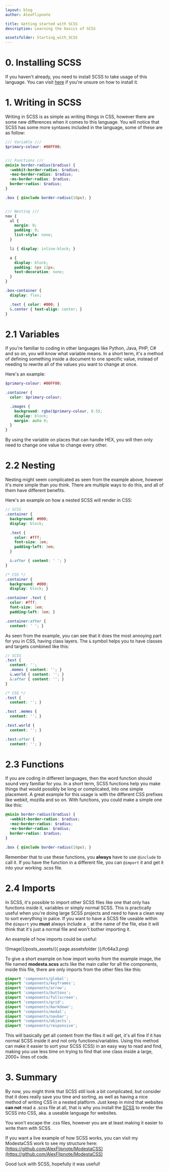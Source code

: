 ```yaml
---
layout: blog
author: AlexFlipnote

title: Getting started with SCSS
description: Learning the basics of SCSS

assetsfolder: Starting_with_SCSS
---
```

# 0. Installing SCSS
If you haven't already, you need to install SCSS to take usage of this language.
You can visit [here](install-scss) if you're unsure on how to install it.

# 1. Writing in SCSS
Writing in SCSS is as simple as writing things in CSS, however there are some new differences when it comes to this language. You will notice that SCSS has some more syntaxes included in the language, some of these are as follow:
```scss
/// Variable ///
$primary-colour: #00FF00;


/// Functions ///
@mixin border-radius($radius) {
  -webkit-border-radius: $radius;
  -moz-border-radius: $radius;
  -ms-border-radius: $radius;
  border-radius: $radius;
}

.box { @include border-radius(10px); }


/// Nesting ///
nav {
  ul {
    margin: 0;
    padding: 0;
    list-style: none;
  }

  li { display: inline-block; }

  a {
    display: block;
    padding: 6px 12px;
    text-decoration: none;
  }
}

.box-container {
  display: flex;

  .text { color: #000; }
  &.center { text-align: center; }
}
```

# 2.1 Variables
If you're familiar to coding in other languages like Python, Java, PHP, C# and so on, you will know what variable means.
In a short term, it's a method of defining something inside a document to one specific value, instead of needing to rewrite all of the values you want to change at once.

Here's an example:
```scss
$primary-colour: #00FF00;

.container {
  color: $primary-colour;

  .images {
    background: rgba($primary-colour, 0.5);
    display: block;
    margin: auto 0;
  }
}
```

By using the variable on places that can handle HEX, you will then only need to change one value to change every other.


# 2.2 Nesting
Nesting might seem complicated as seen from the example above, however it's more simple than you think.
There are multiple ways to do this, and all of them have different benefits.

Here's an example on how a nested SCSS will render in CSS:
```scss
// SCSS
.container {
  background: #000;
  display: block;

  .text {
    color: #fff;
    font-size: 1em;
    padding-left: 3em;
  }

  &:after { content: ' '; }
}
```
```css
/* CSS */
.container {
  background: #000;
  display: block; }

.container .text {
  color: #fff;
  font-size: 1em;
  padding-left: 3em; }

.container:after {
  content: ' '; }
```
As seen from the example, you can see that it does the most annoying part for you in CSS, having class layers.
The `&` symbol helps you to have classes and targets combined like this:
```scss
// SCSS
.test {
  content: '';
  .memes { content: ''; }
  &.world { content: ''; }
  &:after { content: ''; }
}
```
```css
/* CSS */
.test {
  content: ''; }

.test .memes {
  content: ''; }

.test.world {
  content: ''; }

.test:after {
  content: ''; }
```


# 2.3 Functions
If you are coding in different languages, then the word function should sound very familiar for you.
In a short term, SCSS functions help you make things that would possibly be long or complicated, into one simple placement.
A great example for this usage is with the different CSS prefixes like webkit, mozilla and so on. With functions, you could make a simple one like this:
```scss
@mixin border-radius($radius) {
  -webkit-border-radius: $radius;
  -moz-border-radius: $radius;
  -ms-border-radius: $radius;
  border-radius: $radius;
}

.box { @include border-radius(10px); }
```
Remember that to use these functions, you **always** have to use `@include` to call it.
If you have the function in a different file, you can `@import` it and get it into your working .scss file.


# 2.4 Imports
In SCSS, it's possible to import other SCSS files like one that only has functions inside it, variables or simply normal SCSS.
This is practically useful when you're doing large SCSS projects and need to have a clean way to sort everything in palce.
If you want to have a SCSS file useable within the `@import` you **must** always include a `_` at the name of the file, else it will
think that it's just a normal file and won't bother importing it.

An example of how imports could be useful:

![Image](/posts_assets/{{ page.assetsfolder }}/fc64a3.png)

To give a short example on how import works from the example image, the file named **modesta.scss** acts like the main caller for all the components, inside this file, there are only imports from the other files like this:
```scss
@import 'components/global';
@import 'components/keyframes';
@import 'components/arrow';
@import 'components/buttons';
@import 'components/fullscreen';
@import 'components/grid';
@import 'components/markdown';
@import 'components/modal';
@import 'components/navbar';
@import 'components/objects';
@import 'components/responsive';
```
This will basically get all content from the files it will get, it's all fine if it has normal SCSS inside it and not only functions/variables.
Using this method can make it easier to sort your SCSS (CSS) in an easy way to read and find, making you use less time on trying to find that one class inside a large, 2000+ lines of code.


# 3. Summary
By now, you might think that SCSS still look a bit complicated, but consider that it does really save you time and sorting, as well as having a nice method of writing CSS in a nested platform. Just keep in mind that websites **can not** read a .scss file at all, that is why you install the [SCSS](install-scss) to render the SCSS into CSS, aka. a useable language for websites.

You won't escape the .css files, however you are at least making it easier to write them with SCSS.

If you want a live example of how SCSS works, you can visit my ModestaCSS work to see my structure here:<br>
[https://github.com/AlexFlipnote/ModestaCSS](https://github.com/AlexFlipnote/ModestaCSS)

Good luck with SCSS, hopefully it was useful!
